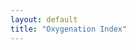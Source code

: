 ```yaml
---
layout: default
title: "Oxygenation Index"
---
```

<script src="https://cdn.plot.ly/plotly-2.24.1.min.js"></script>
<script src="OIInteractive.js"></script>
<body>
<div id="plot"></div>
</body>
